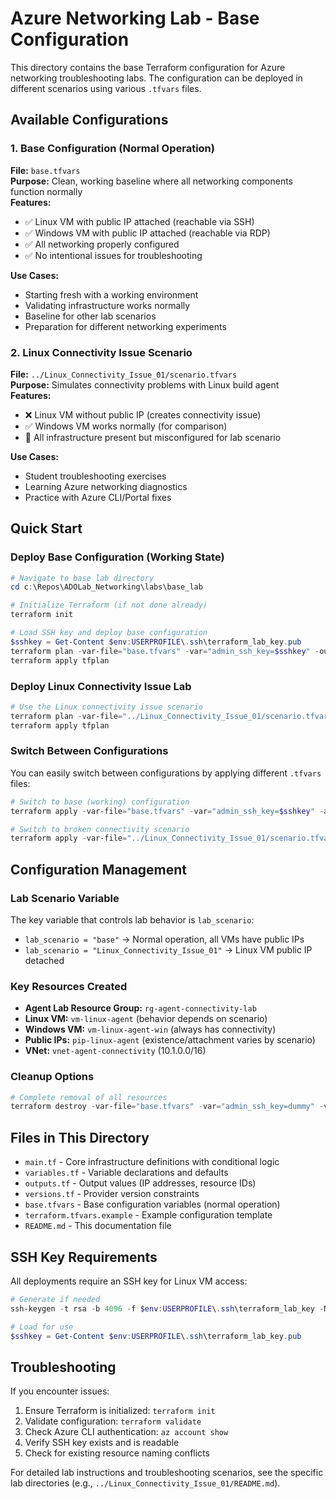 # Azure Networking Lab - Base Configuration

This directory contains the base Terraform configuration for Azure networking troubleshooting labs. The configuration can be deployed in different scenarios using various `.tfvars` files.

## Available Configurations

### 1. Base Configuration (Normal Operation)
**File:** `base.tfvars`  
**Purpose:** Clean, working baseline where all networking components function normally  
**Features:**
- ✅ Linux VM with public IP attached (reachable via SSH)
- ✅ Windows VM with public IP attached (reachable via RDP)
- ✅ All networking properly configured
- ✅ No intentional issues for troubleshooting

**Use Cases:**
- Starting fresh with a working environment
- Validating infrastructure works normally
- Baseline for other lab scenarios
- Preparation for different networking experiments

### 2. Linux Connectivity Issue Scenario
**File:** `../Linux_Connectivity_Issue_01/scenario.tfvars`  
**Purpose:** Simulates connectivity problems with Linux build agent  
**Features:**
- ❌ Linux VM without public IP (creates connectivity issue)
- ✅ Windows VM works normally (for comparison)
- 🔧 All infrastructure present but misconfigured for lab scenario

**Use Cases:**
- Student troubleshooting exercises
- Learning Azure networking diagnostics
- Practice with Azure CLI/Portal fixes

## Quick Start

### Deploy Base Configuration (Working State)
```powershell
# Navigate to base lab directory
cd c:\Repos\ADOLab_Networking\labs\base_lab

# Initialize Terraform (if not done already)
terraform init

# Load SSH key and deploy base configuration
$sshkey = Get-Content $env:USERPROFILE\.ssh\terraform_lab_key.pub
terraform plan -var-file="base.tfvars" -var="admin_ssh_key=$sshkey" -out=tfplan
terraform apply tfplan
```

### Deploy Linux Connectivity Issue Lab
```powershell
# Use the Linux connectivity issue scenario
terraform plan -var-file="../Linux_Connectivity_Issue_01/scenario.tfvars" -var="admin_ssh_key=$sshkey" -out=tfplan
terraform apply tfplan
```

### Switch Between Configurations
You can easily switch between configurations by applying different `.tfvars` files:

```powershell
# Switch to base (working) configuration
terraform apply -var-file="base.tfvars" -var="admin_ssh_key=$sshkey" -auto-approve

# Switch to broken connectivity scenario
terraform apply -var-file="../Linux_Connectivity_Issue_01/scenario.tfvars" -var="admin_ssh_key=$sshkey" -auto-approve
```

## Configuration Management

### Lab Scenario Variable
The key variable that controls lab behavior is `lab_scenario`:
- `lab_scenario = "base"` → Normal operation, all VMs have public IPs
- `lab_scenario = "Linux_Connectivity_Issue_01"` → Linux VM public IP detached

### Key Resources Created
- **Agent Lab Resource Group:** `rg-agent-connectivity-lab`
- **Linux VM:** `vm-linux-agent` (behavior depends on scenario)
- **Windows VM:** `vm-linux-agent-win` (always has connectivity)
- **Public IPs:** `pip-linux-agent` (existence/attachment varies by scenario)
- **VNet:** `vnet-agent-connectivity` (10.1.0.0/16)

### Cleanup Options
```powershell
# Complete removal of all resources
terraform destroy -var-file="base.tfvars" -var="admin_ssh_key=dummy" -var="admin_password=TempPassword123!" -auto-approve
```

## Files in This Directory

- `main.tf` - Core infrastructure definitions with conditional logic
- `variables.tf` - Variable declarations and defaults
- `outputs.tf` - Output values (IP addresses, resource IDs)
- `versions.tf` - Provider version constraints
- `base.tfvars` - Base configuration variables (normal operation)
- `terraform.tfvars.example` - Example configuration template
- `README.md` - This documentation file

## SSH Key Requirements

All deployments require an SSH key for Linux VM access:
```powershell
# Generate if needed
ssh-keygen -t rsa -b 4096 -f $env:USERPROFILE\.ssh\terraform_lab_key -N '""'

# Load for use
$sshkey = Get-Content $env:USERPROFILE\.ssh\terraform_lab_key.pub
```

## Troubleshooting

If you encounter issues:
1. Ensure Terraform is initialized: `terraform init`
2. Validate configuration: `terraform validate`
3. Check Azure CLI authentication: `az account show`
4. Verify SSH key exists and is readable
5. Check for existing resource naming conflicts

For detailed lab instructions and troubleshooting scenarios, see the specific lab directories (e.g., `../Linux_Connectivity_Issue_01/README.md`).
